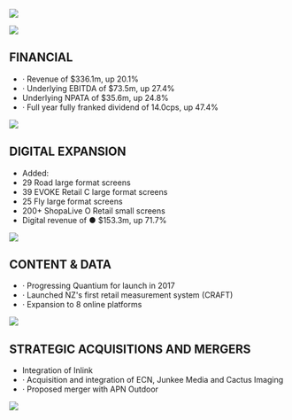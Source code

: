 ![](_page_0_Picture_0.jpeg)

![](_page_0_Picture_2.jpeg)

## FINANCIAL

- · Revenue of \$336.1m, up 20.1%
- · Underlying EBITDA of \$73.5m, up 27.4%
- Underlying NPATA of \$35.6m, up 24.8%
- · Full year fully franked dividend of 14.0cps, up 47.4%

![](_page_0_Picture_8.jpeg)

## DIGITAL EXPANSION

- Added:
- 29 Road large format screens
- 39 EVOKE Retail C large format screens
- 25 Fly large format screens
- 200+ ShopaLive O Retail small screens
- Digital revenue of ● \$153.3m, up 71.7%

![](_page_0_Picture_16.jpeg)

## CONTENT & DATA

- · Progressing Quantium for launch in 2017
- · Launched NZ's first retail measurement system (CRAFT)
- · Expansion to 8 online platforms

![](_page_0_Picture_21.jpeg)

## STRATEGIC ACQUISITIONS AND MERGERS

- Integration of Inlink
- · Acquisition and integration of ECN, Junkee Media and Cactus Imaging
- · Proposed merger with APN Outdoor

![](_page_0_Picture_26.jpeg)